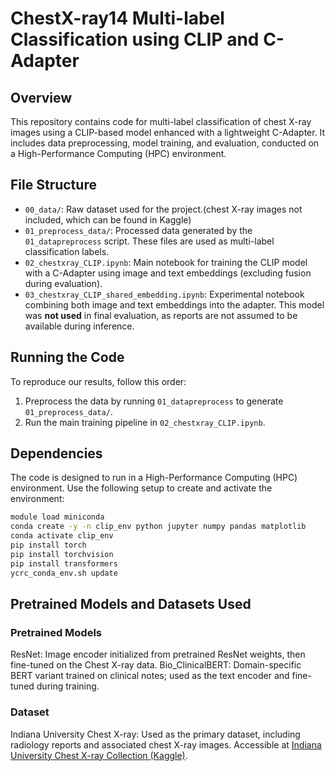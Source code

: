 # ChestX-ray14 Multi-label Classification using CLIP and C-Adapter

## Overview

This repository contains code for multi-label classification of chest X-ray images using a CLIP-based model enhanced with a lightweight C-Adapter. It includes data preprocessing, model training, and evaluation, conducted on a High-Performance Computing (HPC) environment.

## File Structure

- `00_data/`: Raw dataset used for the project.(chest X-ray images not included, which can be found in Kaggle)
- `01_preprocess_data/`: Processed data generated by the `01_datapreprocess` script. These files are used as multi-label classification labels.
- `02_chestxray_CLIP.ipynb`: Main notebook for training the CLIP model with a C-Adapter using image and text embeddings (excluding fusion during evaluation).
- `03_chestxray_CLIP_shared_embedding.ipynb`: Experimental notebook combining both image and text embeddings into the adapter. This model was **not used** in final evaluation, as reports are not assumed to be available during inference.

## Running the Code

To reproduce our results, follow this order:
1. Preprocess the data by running `01_datapreprocess` to generate `01_preprocess_data/`.
2. Run the main training pipeline in `02_chestxray_CLIP.ipynb`.

## Dependencies

The code is designed to run in a High-Performance Computing (HPC) environment. Use the following setup to create and activate the environment:

```bash
module load miniconda
conda create -y -n clip_env python jupyter numpy pandas matplotlib
conda activate clip_env
pip install torch
pip install torchvision
pip install transformers
ycrc_conda_env.sh update
```

## Pretrained Models and Datasets Used
### Pretrained Models
ResNet: Image encoder initialized from pretrained ResNet weights, then fine-tuned on the Chest X-ray data.
Bio_ClinicalBERT: Domain-specific BERT variant trained on clinical notes; used as the text encoder and fine-tuned during training.

### Dataset
Indiana University Chest X-ray: Used as the primary dataset, including radiology reports and associated chest X-ray images. Accessible at [Indiana University Chest X-ray Collection (Kaggle)](https://www.kaggle.com/datasets/raddar/chest-xrays-indiana-university/data).

